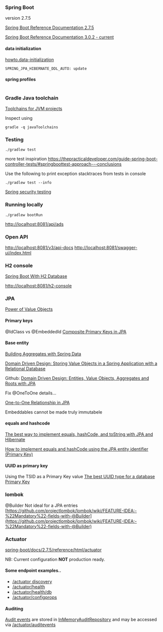 
### Spring Boot
version 2.7.5

[Spring Boot Reference Documentation 2.7.5](https://docs.spring.io/spring-boot/docs/2.7.5/reference/html/)


[Spring Boot Reference Documentation 3.0.2 - current](https://docs.spring.io/spring-boot/docs/current/reference/html/index.html)

#### data initialization

[howto.data-initialization](https://docs.spring.io/spring-boot/docs/2.7.5/reference/html/howto.html#howto.data-initialization)
```env
SPRING_JPA_HIBERNATE_DDL_AUTO: update
```

#### spring profiles

```env

```

### Gradle Java toolchain
[Toolchains for JVM projects](https://docs.gradle.org/current/userguide/toolchains.html)

Inspect using
```shell
gradle -q javaToolchains
```

### Testing
```shell
./gradlew test
```
more test inspiration https://thepracticaldeveloper.com/guide-spring-boot-controller-tests/#springboottest-approach---conclusions

Use the following to print exception stacktraces from tests in console
```shell
./gradlew test --info
```

[Spring security testing](https://docs.spring.io/spring-security/site/docs/5.2.0.RELEASE/reference/html/test.html)

### Running locally
```shell
./gradlew bootRun
```
[http://localhost:8081/api/ads](http://localhost:8081/api/ads)


### Open API

[http://localhost:8081/v3/api-docs](http://localhost:8081/v3/api-docs)
[http://localhost:8081/swagger-ui/index.html](http://localhost:8081/swagger-ui/index.html)

### H2 console

[Spring Boot With H2 Database](https://www.baeldung.com/spring-boot-h2-database)


[http://localhost:8081/h2-console](http://localhost:8081/h2-console)

### JPA


[Power of Value Objects](https://medium.com/javarevisited/spring-boot-power-of-value-objects-a98831cfe4b8)

#### Primary keys

@IdClass vs @EmbeddedId [Composite Primary Keys in JPA](https://www.baeldung.com/jpa-composite-primary-keys)

#### Base entity
[Building Aggregates with Spring Data](https://dev.to/peholmst/building-aggregates-with-spring-data-2iig)


[Domain Driven Design: Storing Value Objects in a Spring Application with a Relational Database](https://medium.com/@benoit.averty/domain-driven-design-storing-value-objects-in-a-spring-application-with-a-relational-database-e7a7b555a0e4)

Github:
[Domain Driven Design: Entities, Value Objects, Aggregates and Roots with JPA](https://github.com/simbo1905/root-objects)

Fix @OneToOne details...

[One-to-One Relationship in JPA](https://www.baeldung.com/jpa-one-to-one)


Embeddables cannot be made truly immutabele


#### equals and hashcode

[The best way to implement equals, hashCode, and toString with JPA and Hibernate](https://vladmihalcea.com/the-best-way-to-implement-equals-hashcode-and-tostring-with-jpa-and-hibernate/)

[How to implement equals and hashCode using the JPA entity identifier (Primary Key)](https://vladmihalcea.com/how-to-implement-equals-and-hashcode-using-the-jpa-entity-identifier/)

#### UUID as primary key

Using the TSID as a Primary Key value [The best UUID type for a database Primary Key](https://vladmihalcea.com/uuid-database-primary-key/)

### lombok

@Builder
Not ideal for a JPA entries
[https://github.com/projectlombok/lombok/wiki/FEATURE-IDEA:-%22Mandatory%22-fields-with-@Builder](https://github.com/projectlombok/lombok/wiki/FEATURE-IDEA:-%22Mandatory%22-fields-with-@Builder)

### Actuator

[spring-boot/docs/2.7.5/reference/html/actuator](https://docs.spring.io/spring-boot/docs/2.7.5/reference/html/actuator.html)

NB: Current configuration **NOT** production ready.

#### Some endpoint examples..

- [/actuator discovery](http://localhost:8081/actuator)
- [/actuator/health](http://localhost:8081/actuator/health)
- [/actuator/health/db](http://localhost:8081/actuator/health/db)
- [/actuator/configprops](http://localhost:8081/actuator/configprops)

#### Auditing
[Audit events](https://docs.spring.io/spring-boot/docs/2.7.5/reference/html/actuator.html#actuator.auditing) are stored
in [InMemoryAuditRepository](src/main/java/microplatform/adservice/audit/AuditConfiguration.java) and may be accessed
via [/actuator/auditevents](http://localhost:8081/actuator/auditevents)
